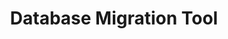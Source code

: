 ---
title: "Database Migration Tool"
description: "CLI tool for PostgreSQL migrations with rollback support, schema versioning, and environment management. Supports complex data transformations."
stack:
  [
    "Node.js",
    "TypeScript",
    "PostgreSQL",
    "Commander.js",
    "Chalk",
    "Jest",
    "NPM",
    "GitHub Actions",
  ]
year: 2025
status: "In Development"
href: "https://github.com/yeferson59/db-migration-tool"
featured: false
category: "Database"
---